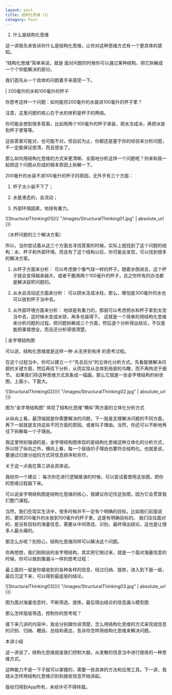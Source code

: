 ```yaml
---
layout: post
title: 结构化思维（1）
category: Post
---
```


1. 什么是结构化思维

这一讲我先来告诉你什么是结构化思维，让你对这种思维方式有一个更具体的感知。

“结构化思维”简单来说，就是 面对问题的时候你可以通过某种结构，把它拆解成一个个你能解决的部分。 

我们首先从一个具体的问题着手来感受一下。     

| 200毫升的水和100毫升的杯子

你思考这样一个问题：如何能将200毫升的水装进100毫升的杯子里？

注意，这里问题的核心在于水的体积是杯子的两倍。

你可能会想到很多答案，比如用两个100毫升的杯子来装，把水冻成冰，再把冰放到杯子里等等。

这些答案可能对，也可能不对。但目前为止，你都还是基于你的经验来分析问题，不一定能保证想清，而且想全了。

那么如何用结构化思维的方式来更清晰、全面地分析这样一个问题呢？你来和我一起把这个问题从形成的根本原因上拆解一下。

200毫升的水装不进100毫升的杯子的原因，无外乎有三个方面： 

1. 杯子太小装不下了； 

2. 水是液态的，会流动； 

3. 外部环境因素，地球有重力。 

![StructuralThinking01]({{ "/images/StructuralThinking01.jpg" | absolute_url }})

（水杯问题的三个解决方案）

所以，当你尝试着从这三个方面去寻找答案的时候，实际上就找到了这个问题的结构：水、杯子和外部环境。而且有了这个结构以后，你可能会发现，可以找到很多的解决方案。

1. 从杯子方面来分析： 可以考虑换个像气球一样的杯子。随着水倒进去，这个杯子就会变得越来越大，或者干脆用两个100毫升的杯子，总之你所有的办法都是解决容积问题的。

2. 从水会流动这方面来分析： 可以把水冻成冰柱，那么，哪怕是300毫升的水也可以放到杯子当中去。

3. 从外部环境方面来分析： 地球是有重力的，那就可以考虑把水和杯子拿到太空当中去，这时候水变成水球，再多也装得下。
这就是一个简单的用结构化思维来分析问题的过程。把问题拆解成三个方面，然后逐个分析得出结论，不仅是能把事情想全，而且还分析得很清楚。

| 金字塔结构图

可以说，结构化思维就是这样一种 从无序到有序 的思考过程。

在这个过程当中，你可以建立一个“先总后分”的立体化分析方式。先看能够解决问题的关键方面，然后再往下分析，从而实现从总体到局部的鸟瞰，而不再拘泥于细节。
如果我们将这种思维方式具象成一幅画，那么它就是一张金字塔结构的树状图，上面小，下面大。

![StructuralThinking02]({{ "/images/StructuralThinking02.jpg" | absolute_url }})

图为“金字塔结构图” 体现了结构化思维“横纵”两方面的立体化分析方式

从纵向上看，最顶端就是你需要解决的问题，下一层是支撑解决问题的不同方面，再下一层就是支持这些不同方面的原因，或者叫子理由。当然，你还可以不断地再往下拆解每一个子理由。

我这里特别强调的是，金字塔结构图体现的是结构化思维这种立体化的分析方式，所以除了纵向之外，横向上看，每一个层级的子理由也要符合结构化。也就是说，要通过归类分组的方式将信息排序和穷尽。

关于这一点我在第三讲会具体说。

我给你一个建议： 每次你在进行逻辑推演的时候，可以尝试着使用这张图，把你的思维过程画下来。

可以说金字塔结构图是结构化思维的核心，我建议你记住这张图，因为它会贯穿我们整门课程。

当然，我们在现实生活中，很多时候并不一定有个明确的目标。比如我们前面说的，要把200毫升的水放到100毫升的杯子里，这是有明确目标的。 我们往往面对的，是没有目标的海量信息，需要从中间筛选、识别，最终得出结论，这也是让很多人最头痛的。

那怎么办呢？别担心，结构化思维同样可以解决这个问题。

你再想想，我们刚刚说的金字塔结构，其实把它倒过来，就是一个面对海量信息的时候，你可以做到像漏斗一样的思考过程：

最上面的一层是你接收到的各种各样的信息，经过归纳、提炼，进入到下面一层，最后沉淀下来，可以得到最底层的结论。 

![StructuralThinking03]({{ "/images/StructuralThinking03.jpg" | absolute_url }})

图为面对海量信息时，不断筛选、提炼，最后得出结论的信息漏斗模型图

那么怎样层层筛选，控制你的思考呢？

接下来几讲的内容中，我会分别跟你讲清楚，怎么用结构化思维的方式来完成信息的识别、归纳、概括、总结和表达，告诉你怎样用结构化思维来解决问题。

本讲小结

这一讲说了，结构化思维就是我们控制大脑，从发散的信息当中进行提炼的一种思维方式。

这种能力不是一下子就可以掌握的，需要一些具体的方法和应用工具。下一讲，我就从怎样用结构化思维识别和接收信息开始讲起。     




版权归得到App所有，未经许可不得转载。  
